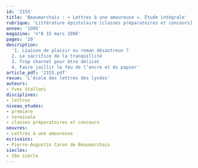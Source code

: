 ```yaml
---
id: '2155'
title: 'Beaumarchais : « Lettres à une amoureuse ». Étude intégrale'
rubrique: 'Littérature épistolaire [classes préparatoires et concours]'
annee: '1995'
magazine: 'n°8 15 mars 1996'
pages: '20'
description: 
  '1. Liaison de plaisir ou roman désastreux ?
  2. Le sacrifice de la tranquillité
  3. Trop charnel pour être délicat
  4. Faire jaillir le feu de l’encre et du papier'
article_pdf: '2155.pdf'
revue: 'L’école des lettres des lycées'
auteurs:
- Yves Stalloni
disciplines:
- lettres
niveau_etudes:
- première
- terminale
- classes préparatoires et concours
oeuvres:
- Lettres à une amoureuse
ecrivains:
- Pierre-Augustin Caron de Beaumarchais
siecles:
- 18e siècle
---
```

